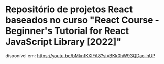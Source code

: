 # Repositório de projetos React baseados no curso "React Course - Beginner's Tutorial for React JavaScript Library [2022]" 

disponível em: https://youtu.be/bMknfKXIFA8?si=BKk0hW93QDao-hUP